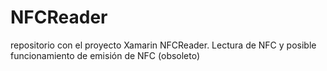 # NFCReader
repositorio con el proyecto Xamarin NFCReader. Lectura de NFC y posible funcionamiento de emisión de NFC (obsoleto)
